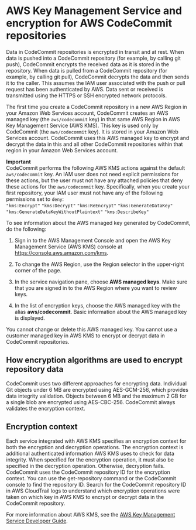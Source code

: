 # AWS Key Management Service and encryption for AWS CodeCommit repositories<a name="encryption"></a>

Data in CodeCommit repositories is encrypted in transit and at rest\. When data is pushed into a CodeCommit repository \(for example, by calling git push\), CodeCommit encrypts the received data as it is stored in the repository\. When data is pulled from a CodeCommit repository \(for example, by calling git pull\), CodeCommit decrypts the data and then sends it to the caller\. This assumes the IAM user associated with the push or pull request has been authenticated by AWS\. Data sent or received is transmitted using the HTTPS or SSH encrypted network protocols\.

The first time you create a CodeCommit repository in a new AWS Region in your Amazon Web Services account, CodeCommit creates an AWS managed key \(the `aws/codecommit` key\) in that same AWS Region in AWS Key Management Service \(AWS KMS\)\. This key is used only by CodeCommit \(the `aws/codecommit` key\)\. It is stored in your Amazon Web Services account\. CodeCommit uses this AWS managed key to encrypt and decrypt the data in this and all other CodeCommit repositories within that region in your Amazon Web Services account\. 

**Important**  
 CodeCommit performs the following AWS KMS actions against the default `aws/codecommit` key\. An IAM user does not need explicit permissions for these actions, but the user must not have any attached policies that deny these actions for the `aws/codecommit` key\. Specifically, when you create your first repository, your IAM user must not have any of the following permissions set to `deny`:  
`"kms:Encrypt"`
`"kms:Decrypt"`
`"kms:ReEncrypt"`
`"kms:GenerateDataKey"`
`"kms:GenerateDataKeyWithoutPlaintext"`
`"kms:DescribeKey"`

To see information about the AWS managed key generated by CodeCommit, do the following:

1. Sign in to the AWS Management Console and open the AWS Key Management Service \(AWS KMS\) console at [https://console\.aws\.amazon\.com/kms](https://console.aws.amazon.com/kms)\.

1. To change the AWS Region, use the Region selector in the upper\-right corner of the page\.

1. In the service navigation pane, choose **AWS managed keys**\. Make sure that you are signed in to the AWS Region where you want to review keys\. 

1. In the list of encryption keys, choose the AWS managed key with the alias **aws/codecommit**\. Basic information about the AWS managed key is displayed\.

You cannot change or delete this AWS managed key\. You cannot use a customer managed key in AWS KMS to encrypt or decrypt data in CodeCommit repositories\.

## How encryption algorithms are used to encrypt repository data<a name="encryption-algorithms"></a>

CodeCommit uses two different approaches for encrypting data\. Individual Git objects under 6 MB are encrypted using AES\-GCM\-256, which provides data integrity validation\. Objects between 6 MB and the maximum 2 GB for a single blob are encrypted using AES\-CBC\-256\. CodeCommit always validates the encryption context\.

## Encryption context<a name="encryption-context"></a>

Each service integrated with AWS KMS specifies an encryption context for both the encryption and decryption operations\. The encryption context is additional authenticated information AWS KMS uses to check for data integrity\. When specified for the encryption operation, it must also be specified in the decryption operation\. Otherwise, decryption fails\. CodeCommit uses the CodeCommit repository ID for the encryption context\. You can use the get\-repository command or the CodeCommit console to find the repository ID\. Search for the CodeCommit repository ID in AWS CloudTrail logs to understand which encryption operations were taken on which key in AWS KMS to encrypt or decrypt data in the CodeCommit repository\.

For more information about AWS KMS, see the [AWS Key Management Service Developer Guide](https://docs.aws.amazon.com/kms/latest/developerguide/)\.